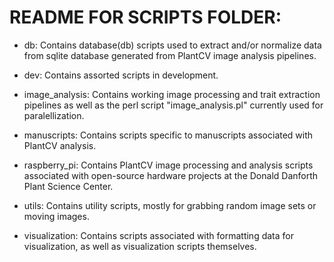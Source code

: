 # README FOR SCRIPTS FOLDER:  

*  db: Contains database(db) scripts used to extract and/or normalize data from sqlite database generated from PlantCV image analysis pipelines.  

*  dev: Contains assorted scripts in development.

*  image_analysis: Contains working image processing and trait extraction pipelines as well as the perl script "image_analysis.pl" currently used for paralellization.  

*  manuscripts: Contains scripts specific to manuscripts associated with PlantCV analysis.

*  raspberry_pi: Contains PlantCV image processing and analysis scripts associated with open-source hardware projects at the Donald Danforth Plant Science Center.  

*  utils: Contains utility scripts, mostly for grabbing random image sets or moving images.

*  visualization: Contains scripts associated with formatting data for visualization, as well as visualization scripts themselves.  

